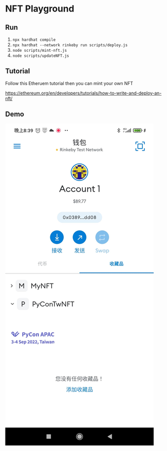 # NFT Playground

## Run

1. `npx hardhat compile`
2. `npx hardhat --network rinkeby run scripts/deploy.js`
3. `node scripts/mint-nft.js`
4. `node scripts/updateNFT.js`
## Tutorial

Follow this Etheruem tutorial then you can mint your own NFT

https://ethereum.org/en/developers/tutorials/how-to-write-and-deploy-an-nft/

## Demo

![demo](demo.jpg)